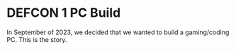 # DEFCON 1 PC Build

In September of 2023, we decided that we wanted to build a gaming/coding PC. This is the story.
